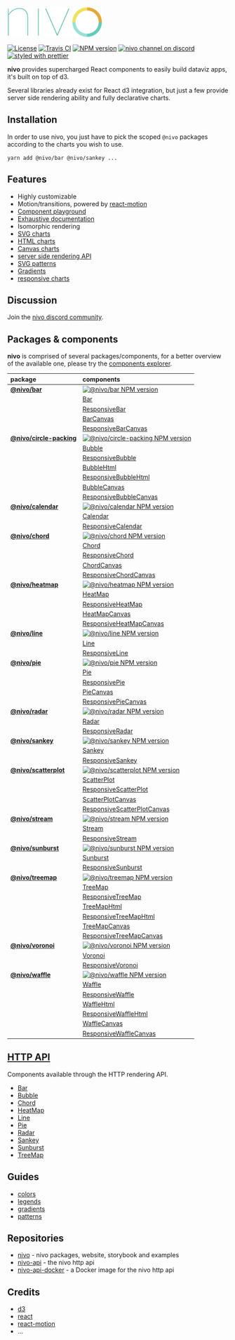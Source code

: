<img alt="nivo" src="https://raw.githubusercontent.com/plouc/nivo/master/nivo.png" width="216" height="68"/>

[![License][license-image]][license-url]
[![Travis CI][travis-image]][travis-url]
[![NPM version][npm-image]][npm-url]
[![nivo channel on discord](https://img.shields.io/badge/discord-nivo-61dafb.svg?style=flat-square)](https://discord.gg/n7Ft74f)
[![styled with prettier][prettier-image]][prettier-url]

**nivo** provides supercharged React components to easily build dataviz apps,
it's built on top of d3.

Several libraries already exist for React d3 integration,
but just a few provide server side rendering ability and fully declarative charts.

## Installation

In order to use nivo, you just have to pick the scoped `@nivo` packages according to the charts you wish to use.

```
yarn add @nivo/bar @nivo/sankey ...
```

## Features

-   Highly customizable
-   Motion/transitions, powered by [react-motion](https://github.com/chenglou/react-motion)
-   [Component playground](http://nivo.rocks)
-   [Exhaustive documentation](http://nivo.rocks)
-   Isomorphic rendering
-   [SVG charts](http://nivo.rocks/components?filter=svg)
-   [HTML charts](http://nivo.rocks/components?filter=html)
-   [Canvas charts](http://nivo.rocks/components?filter=canvas)
-   [server side rendering API](https://github.com/plouc/nivo-api)
-   [SVG patterns](http://nivo.rocks/guides/patterns)
-   [Gradients](http://nivo.rocks/guides/gradients)
-   [responsive charts](http://nivo.rocks/components?q=responsive)

## Discussion

Join the [nivo discord community](https://discord.gg/n7Ft74f).

## Packages & components

**nivo** is comprised of several packages/components, for a better overview of the available one,
please try the [components explorer](http://nivo.rocks/components).

| package                                                                                            | components                                                                                                                                                         |
| :------------------------------------------------------------------------------------------------- | :----------------------------------------------------------------------------------------------------------------------------------------------------------------- |
| [**@nivo/bar**](https://github.com/plouc/nivo/tree/master/packages/nivo-bar)                       | [![@nivo/bar NPM version](https://img.shields.io/npm/v/@nivo/bar.svg?style=flat-square)](https://www.npmjs.com/package/@nivo/bar)                                  |
|                                                                                                    | [Bar](http://nivo.rocks/bar)                                                                                                                                       |
|                                                                                                    | [ResponsiveBar](http://nivo.rocks/bar)                                                                                                                             |
|                                                                                                    | [BarCanvas](http://nivo.rocks/bar/canvas)                                                                                                                          |
|                                                                                                    | [ResponsiveBarCanvas](http://nivo.rocks/bar/canvas)                                                                                                                |
| [**@nivo/circle-packing**](https://github.com/plouc/nivo/tree/master/packages/nivo-circle-packing) | [![@nivo/circle-packing NPM version](https://img.shields.io/npm/v/@nivo/circle-packing.svg?style=flat-square)](https://www.npmjs.com/package/@nivo/circle-packing) |
|                                                                                                    | [Bubble](http://nivo.rocks/bubble)                                                                                                                                 |
|                                                                                                    | [ResponsiveBubble](http://nivo.rocks/bubble)                                                                                                                       |
|                                                                                                    | [BubbleHtml](http://nivo.rocks/bubble/html)                                                                                                                        |
|                                                                                                    | [ResponsiveBubbleHtml](http://nivo.rocks/bubble/html)                                                                                                              |
|                                                                                                    | [BubbleCanvas](http://nivo.rocks/bubble/canvas)                                                                                                                    |
|                                                                                                    | [ResponsiveBubbleCanvas](http://nivo.rocks/bubble/canvas)                                                                                                          |
| [**@nivo/calendar**](https://github.com/plouc/nivo/tree/master/packages/nivo-calendar)             | [![@nivo/calendar NPM version](https://img.shields.io/npm/v/@nivo/calendar.svg?style=flat-square)](https://www.npmjs.com/package/@nivo/calendar)                   |
|                                                                                                    | [Calendar](http://nivo.rocks/calendar)                                                                                                                             |
|                                                                                                    | [ResponsiveCalendar](http://nivo.rocks/calendar)                                                                                                                   |
| [**@nivo/chord**](https://github.com/plouc/nivo/tree/master/packages/nivo-chord)                   | [![@nivo/chord NPM version](https://img.shields.io/npm/v/@nivo/chord.svg?style=flat-square)](https://www.npmjs.com/package/@nivo/chord)                            |
|                                                                                                    | [Chord](http://nivo.rocks/chord)                                                                                                                                   |
|                                                                                                    | [ResponsiveChord](http://nivo.rocks/chord)                                                                                                                         |
|                                                                                                    | [ChordCanvas](http://nivo.rocks/chord/canvas)                                                                                                                      |
|                                                                                                    | [ResponsiveChordCanvas](http://nivo.rocks/chord/canvas)                                                                                                            |
| [**@nivo/heatmap**](https://github.com/plouc/nivo/tree/master/packages/nivo-heatmap)               | [![@nivo/heatmap NPM version](https://img.shields.io/npm/v/@nivo/heatmap.svg?style=flat-square)](https://www.npmjs.com/package/@nivo/heatmap)                      |
|                                                                                                    | [HeatMap](http://nivo.rocks/heatmap)                                                                                                                               |
|                                                                                                    | [ResponsiveHeatMap](http://nivo.rocks/heatmap)                                                                                                                     |
|                                                                                                    | [HeatMapCanvas](http://nivo.rocks/heatmap/canvas)                                                                                                                  |
|                                                                                                    | [ResponsiveHeatMapCanvas](http://nivo.rocks/heatmap/canvas)                                                                                                        |
| [**@nivo/line**](https://github.com/plouc/nivo/tree/master/packages/nivo-line)                     | [![@nivo/line NPM version](https://img.shields.io/npm/v/@nivo/line.svg?style=flat-square)](https://www.npmjs.com/package/@nivo/line)                               |
|                                                                                                    | [Line](http://nivo.rocks/line)                                                                                                                                     |
|                                                                                                    | [ResponsiveLine](http://nivo.rocks/line)                                                                                                                           |
| [**@nivo/pie**](https://github.com/plouc/nivo/tree/master/packages/nivo-pie)                       | [![@nivo/pie NPM version](https://img.shields.io/npm/v/@nivo/pie.svg?style=flat-square)](https://www.npmjs.com/package/@nivo/pie)                                  |
|                                                                                                    | [Pie](http://nivo.rocks/pie)                                                                                                                                       |
|                                                                                                    | [ResponsivePie](http://nivo.rocks/pie)                                                                                                                             |
|                                                                                                    | [PieCanvas](http://nivo.rocks/pie/canvas)                                                                                                                          |
|                                                                                                    | [ResponsivePieCanvas](http://nivo.rocks/pie/canvas)                                                                                                                |
| [**@nivo/radar**](https://github.com/plouc/nivo/tree/master/packages/nivo-radar)                   | [![@nivo/radar NPM version](https://img.shields.io/npm/v/@nivo/radar.svg?style=flat-square)](https://www.npmjs.com/package/@nivo/radar)                            |
|                                                                                                    | [Radar](http://nivo.rocks/radar)                                                                                                                                   |
|                                                                                                    | [ResponsiveRadar](http://nivo.rocks/radar)                                                                                                                         |
| [**@nivo/sankey**](https://github.com/plouc/nivo/tree/master/packages/nivo-sankey)                 | [![@nivo/sankey NPM version](https://img.shields.io/npm/v/@nivo/sankey.svg?style=flat-square)](https://www.npmjs.com/package/@nivo/sankey)                         |
|                                                                                                    | [Sankey](http://nivo.rocks/sankey)                                                                                                                                 |
|                                                                                                    | [ResponsiveSankey](http://nivo.rocks/sankey)                                                                                                                       |
| [**@nivo/scatterplot**](https://github.com/plouc/nivo/tree/master/packages/nivo-scatterplot)       | [![@nivo/scatterplot NPM version](https://img.shields.io/npm/v/@nivo/scatterplot.svg?style=flat-square)](https://www.npmjs.com/package/@nivo/scatterplot)          |
|                                                                                                    | [ScatterPlot](http://nivo.rocks/scatterplot)                                                                                                                       |
|                                                                                                    | [ResponsiveScatterPlot](http://nivo.rocks/scatterplot)                                                                                                             |
|                                                                                                    | [ScatterPlotCanvas](http://nivo.rocks/scatterplot/canvas)                                                                                                          |
|                                                                                                    | [ResponsiveScatterPlotCanvas](http://nivo.rocks/scatterplot/canvas)                                                                                                |
| [**@nivo/stream**](https://github.com/plouc/nivo/tree/master/packages/nivo-stream)                 | [![@nivo/stream NPM version](https://img.shields.io/npm/v/@nivo/stream.svg?style=flat-square)](https://www.npmjs.com/package/@nivo/stream)                         |
|                                                                                                    | [Stream](http://nivo.rocks/stream)                                                                                                                                 |
|                                                                                                    | [ResponsiveStream](http://nivo.rocks/stream)                                                                                                                       |
| [**@nivo/sunburst**](https://github.com/plouc/nivo/tree/master/packages/nivo-sunburst)             | [![@nivo/sunburst NPM version](https://img.shields.io/npm/v/@nivo/sunburst.svg?style=flat-square)](https://www.npmjs.com/package/@nivo/sunburst)                   |
|                                                                                                    | [Sunburst](http://nivo.rocks/sunburst)                                                                                                                             |
|                                                                                                    | [ResponsiveSunburst](http://nivo.rocks/sunburst)                                                                                                                   |
| [**@nivo/treemap**](https://github.com/plouc/nivo/tree/master/packages/nivo-treemap)               | [![@nivo/treemap NPM version](https://img.shields.io/npm/v/@nivo/treemap.svg?style=flat-square)](https://www.npmjs.com/package/@nivo/treemap)                      |
|                                                                                                    | [TreeMap](http://nivo.rocks/treemap)                                                                                                                               |
|                                                                                                    | [ResponsiveTreeMap](http://nivo.rocks/treemap)                                                                                                                     |
|                                                                                                    | [TreeMapHtml](http://nivo.rocks/treemap/html)                                                                                                                      |
|                                                                                                    | [ResponsiveTreeMapHtml](http://nivo.rocks/treemap/html)                                                                                                            |
|                                                                                                    | [TreeMapCanvas](http://nivo.rocks/treemap/canvas)                                                                                                                  |
|                                                                                                    | [ResponsiveTreeMapCanvas](http://nivo.rocks/treemap/canvas)                                                                                                        |
| [**@nivo/voronoi**](https://github.com/plouc/nivo/tree/master/packages/nivo-voronoi)               | [![@nivo/voronoi NPM version](https://img.shields.io/npm/v/@nivo/voronoi.svg?style=flat-square)](https://www.npmjs.com/package/@nivo/voronoi)                      |
|                                                                                                    | [Voronoi](http://nivo.rocks/voronoi)                                                                                                                               |
|                                                                                                    | [ResponsiveVoronoi](http://nivo.rocks/voronoi)                                                                                                                     |
| [**@nivo/waffle**](https://github.com/plouc/nivo/tree/master/packages/nivo-waffle)                 | [![@nivo/waffle NPM version](https://img.shields.io/npm/v/@nivo/waffle.svg?style=flat-square)](https://www.npmjs.com/package/@nivo/waffle)                         |
|                                                                                                    | [Waffle](http://nivo.rocks/waffle)                                                                                                                                 |
|                                                                                                    | [ResponsiveWaffle](http://nivo.rocks/waffle)                                                                                                                       |
|                                                                                                    | [WaffleHtml](http://nivo.rocks/waffle/html)                                                                                                                        |
|                                                                                                    | [ResponsiveWaffleHtml](http://nivo.rocks/waffle/html)                                                                                                              |
|                                                                                                    | [WaffleCanvas](http://nivo.rocks/waffle/canvas)                                                                                                                    |
|                                                                                                    | [ResponsiveWaffleCanvas](http://nivo.rocks/waffle/canvas)                                                                                                          |

## [HTTP API](https://github.com/plouc/nivo-api)

Components available through the HTTP rendering API.

-   [Bar](https://nivo-api.herokuapp.com/samples/bar.svg)
-   [Bubble](https://nivo-api.herokuapp.com/samples/bubble.svg)
-   [Chord](https://nivo-api.herokuapp.com/samples/chord.svg)
-   [HeatMap](https://nivo-api.herokuapp.com/samples/heatmap.svg)
-   [Line](https://nivo-api.herokuapp.com/samples/line.svg)
-   [Pie](https://nivo-api.herokuapp.com/samples/pie.svg)
-   [Radar](https://nivo-api.herokuapp.com/samples/radar.svg)
-   [Sankey](https://nivo-api.herokuapp.com/samples/sankey.svg)
-   [Sunburst](https://nivo-api.herokuapp.com/samples/sunburst.svg)
-   [TreeMap](https://nivo-api.herokuapp.com/samples/treemap.svg)

## Guides

-   [colors](http://nivo.rocks/guides/colors)
-   [legends](http://nivo.rocks/guides/legends)
-   [gradients](http://nivo.rocks/guides/gradients)
-   [patterns](http://nivo.rocks/guides/patterns)

## Repositories

-   [nivo](https://github.com/plouc/nivo) - nivo packages, website, storybook and examples
-   [nivo-api](https://github.com/plouc/nivo-api) - the nivo http api
-   [nivo-api-docker](https://github.com/plouc/nivo-api-docker) - a Docker image for the nivo http api

## Credits

-   [d3](https://d3js.org/)
-   [react](https://facebook.github.io/react/)
-   [react-motion](https://github.com/chenglou/react-motion)
-   …

[license-image]: https://img.shields.io/github/license/plouc/nivo.svg?style=flat-square
[license-url]: https://github.com/plouc/nivo/blob/master/LICENSE.md
[npm-image]: https://img.shields.io/npm/v/@nivo/core.svg?style=flat-square
[npm-url]: https://www.npmjs.com/~nivo
[travis-image]: https://img.shields.io/travis/plouc/nivo.svg?style=flat-square
[travis-url]: https://travis-ci.org/plouc/nivo
[prettier-image]: https://img.shields.io/badge/styled_with-prettier-ff69b4.svg?style=flat-square
[prettier-url]: https://github.com/prettier/prettier
